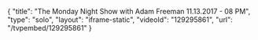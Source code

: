 {
    "title": "The Monday Night Show with Adam Freeman 11.13.2017 - 08 PM",
    "type": "solo",
    "layout": "iframe-static",
    "videoId": "129295861",
    "url": "\/tvpembed\/129295861"
}